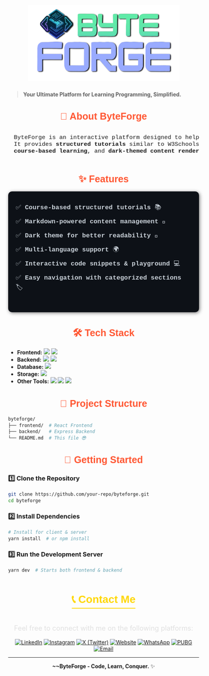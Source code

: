# <div align="center"> <img src="./frontend/src/images/logo/logo3.png" alt="logo" width="400px" height="200px" /> </div>

> **Your Ultimate Platform for Learning Programming, Simplified.**

<h1 style="text-align: center; color: #FF5733; font-size: 1.8em; font-weight: bold; font-family: Arial, sans-serif;">
    📌 About ByteForge
</h1>

<pre align="center" style="font-size: 1.1em; font-family: 'Courier New', monospace;  padding: 15px; border-radius: 10px;">
ByteForge is an interactive platform designed to help students and developers master programming languages. 
It provides <b>structured tutorials</b> similar to W3Schools and GFG but with a modern touch, 
<b>course-based learning</b>, and <b>dark-themed content rendering like GitHub</b>.
</pre>

<h1 style="text-align: center; color: #FF5733; font-size: 1.8em; font-weight: bold; font-family: Arial, sans-serif;"> ✨ Features </h1>

<div style="max-width: 600px; margin: auto; font-size: 1.2em; font-family: 'Courier New', monospace; background: #0d1117; color: #c9d1d9; padding: 20px; border-radius: 10px; box-shadow: 2px 2px 10px rgba(0, 0, 0, 0.5); line-height: 1.6;">
    <p style="margin: 10px 0;">✅ <b>Course-based structured tutorials</b> 📚</p>
    <p style="margin: 10px 0;">✅ <b>Markdown-powered content management</b> 📝</p>
    <p style="margin: 10px 0;">✅ <b>Dark theme for better readability</b> 🌙</p>
    <p style="margin: 10px 0;">✅ <b>Multi-language support</b> 🌍</p>
    <p style="margin: 10px 0;">✅ <b>Interactive code snippets & playground</b> 💻</p>
    <p style="margin: 10px 0 30px 0;">✅ <b>Easy navigation with categorized sections</b> 🏷️</p>
</div>

<h1 style="text-align: center; color: #FF5733; font-size: 1.8em; font-weight: bold; font-family: Arial, sans-serif;"> 🛠 Tech Stack </h1>

- **Frontend:** <img src="https://img.shields.io/badge/React-20232A?style=flat-square&logo=react&logoColor=61DAFB"/> <img src="https://img.shields.io/badge/TailwindCSS-38B2AC?style=flat-square&logo=tailwind-css&logoColor=white"/>
- **Backend:** <img src="https://img.shields.io/badge/Node.js-393?style=flat-square&logo=node.js&logoColor=white"/> <img src="https://img.shields.io/badge/Express.js-000?style=flat-square&logo=express&logoColor=white"/>
- **Database:** <img src="https://img.shields.io/badge/MongoDB-4EA94B?style=flat-square&logo=mongodb&logoColor=white"/>
- **Storage:** <img src="https://img.shields.io/badge/Markdown-000?style=flat-square&logo=markdown&logoColor=white"/>
- **Other Tools:** <img src="https://img.shields.io/badge/React%20Icons-61DAFB?style=flat-square&logo=react&logoColor=white"/> <img src="https://img.shields.io/badge/Cloudinary-3448C5?style=flat-square&logo=cloudinary&logoColor=white"/> <img src="https://img.shields.io/badge/EdenAI-FF9900?style=flat-square&logo=ai&logoColor=white"/>

<h1 style="text-align: center; color: #FF5733; font-size: 1.8em; font-weight: bold; font-family: Arial, sans-serif;"> 📂 Project Structure </h1>

```bash
byteforge/
├── frontend/  # React Frontend
├── backend/   # Express Backend
└── README.md  # This file 😎
```

<h1 style="text-align: center; color: #FF5733; font-size: 1.8em; font-weight: bold; font-family: Arial, sans-serif;"> 🚀 Getting Started </h1>

### 1️⃣ Clone the Repository

```sh
git clone https://github.com/your-repo/byteforge.git
cd byteforge
```

### 2️⃣ Install Dependencies

```sh
# Install for client & server
yarn install  # or npm install
```

### 3️⃣ Run the Development Server

```sh
yarn dev  # Starts both frontend & backend
```

<div align="center">
<h2 style="font-size: 28px; color: #FFD700; font-family: Arial, sans-serif; border-bottom: 2px solid #FFD700; display: inline-block; padding-bottom: 5px;">
        📞 Contact Me
    </h2>
    <p style="font-size: 18px; color: #E0E0E0;">
        Feel free to connect with me on the following platforms:
    </p>

[![LinkedIn](https://img.shields.io/badge/LinkedIn-0A66C2?style=for-the-badge&logo=linkedin&logoColor=white)](https://www.linkedin.com/in/mohammad-zaid-khan-020199260/) [![Instagram](https://img.shields.io/badge/Instagram-E4405F?style=for-the-badge&logo=instagram&logoColor=white)](https://www.instagram.com/mzaidkhan2004) [![X (Twitter)](https://img.shields.io/badge/X-000000?style=for-the-badge&logo=x&logoColor=white)](https://x.com/MOHAMMA95772319) [![Website](https://img.shields.io/badge/Website-1E88E5?style=for-the-badge&logo=google-chrome&logoColor=white)](https://innospark.netlify.app/) [![WhatsApp](https://img.shields.io/badge/WhatsApp-25D366?style=for-the-badge&logo=whatsapp&logoColor=white)](https://wa.me/+919770869177) [![PUBG](https://img.shields.io/badge/PUBG-FF9800?style=for-the-badge&logo=pubg&logoColor=white)](https://your-pubg-profile-link) [![Email](https://img.shields.io/badge/Email-D14836?style=for-the-badge&logo=gmail&logoColor=white)](mailto:zk286187@gmail.com)

<div>

---

**~~ByteForge - Code, Learn, Conquer.** ✨
